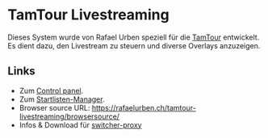 ---
---

# TamTour Livestreaming

Dieses System wurde von Rafael Urben speziell für die [TamTour](https://tamtour.ch/) entwickelt. Es dient dazu, den Livestream zu steuern und diverse Overlays anzuzeigen.

## Links

- Zum [Control panel](https://rafaelurben.ch/tamtour-livestreaming/controlpanel/).
- Zum [Startlisten-Manager](https://app.rafaelurben.ch/admin/tamtour_startlistmanager/).
- Browser source URL: <https://rafaelurben.ch/tamtour-livestreaming/browsersource/>
- Infos & Download für [switcher-proxy](https://rafaelurben.ch/tamtour-livestreaming/switcherproxy/)
